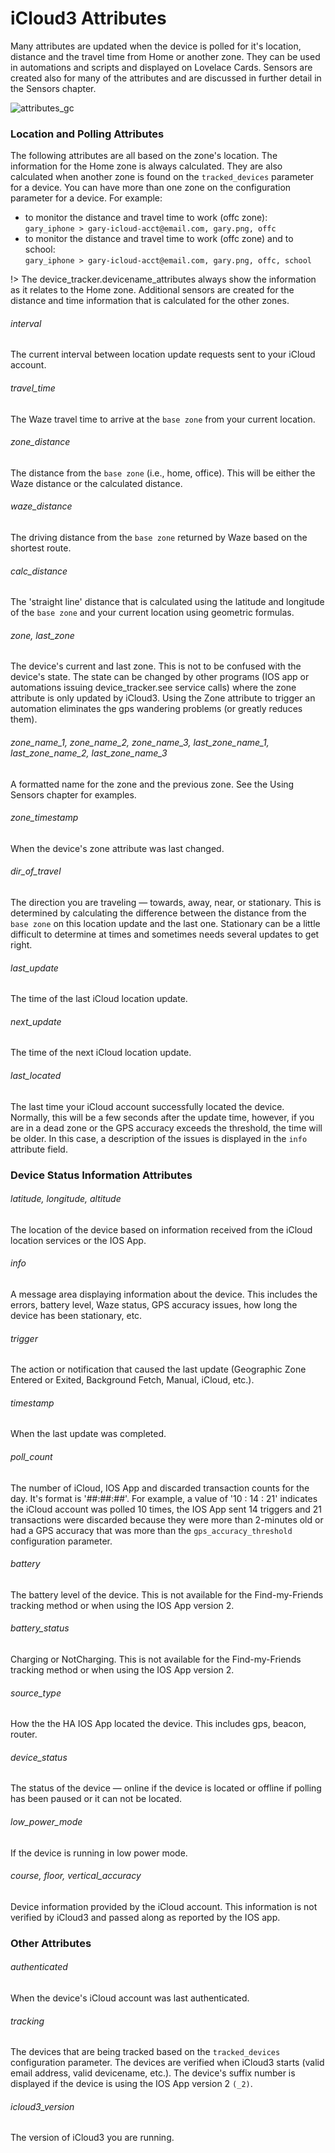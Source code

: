 # iCloud3 Attributes

Many attributes are updated when the device is polled for it's location, distance and the travel time from Home or another zone. They can be used in automations and scripts and displayed on Lovelace Cards.  Sensors are created also for many of the attributes and are discussed in further detail in the Sensors chapter.

![attributes_gc](../images/attributes_gc.jpg)

### Location and Polling Attributes

The following attributes are all based on the zone's location. The information for the Home zone is always calculated. They are also calculated when another zone is found on the `tracked_devices` parameter for a device. You can have more than one zone on the configuration parameter for a device. For example:

- to monitor the distance and travel time to work (offc zone):  
	`gary_iphone > gary-icloud-acct@email.com, gary.png, offc`
- to monitor the distance and travel time to work (offc zone) and to school:  
	`gary_iphone > gary-icloud-acct@email.com, gary.png, offc, school`

!> The device_tracker.devicename_attributes always show the information as it relates to the Home zone. Additional sensors are created for the distance and time information that is calculated for the other zones.

###### interval 
The current interval between location update requests sent to your iCloud account. 

###### travel_time 
The Waze travel time to arrive at the `base zone` from your current location.  

###### zone_distance 
The distance from the `base zone` (i.e., home, office). This will be either the Waze distance or the calculated distance.  

###### waze_distance 
The driving distance from the `base zone` returned by Waze based on the shortest route.  

###### calc_distance 
The 'straight line' distance that is calculated using the latitude and longitude of the `base zone` and your current location using geometric formulas.  

###### zone, last_zone 
The device's current and last zone. This is not to be confused with the device's state. The state can be changed by other programs (IOS app or automations issuing device_tracker.see service calls) where the zone attribute is only updated by iCloud3. Using the Zone attribute to trigger an automation eliminates the gps wandering problems (or greatly reduces them). 

###### zone_name_1, zone_name_2, zone_name_3, last_zone_name_1, last_zone_name_2, last_zone_name_3
A formatted name for the zone and the previous zone. See the Using Sensors chapter for examples. 

###### zone_timestamp 
When the device's zone attribute was last changed.

###### dir_of_travel 
The direction you are traveling — towards, away, near, or stationary. This is determined by calculating the difference between the distance from the `base zone` on this location update and the last one. Stationary can be a little difficult to determine at times and sometimes needs several updates to get right.  

###### last_update 
The time of the last iCloud location update.  

###### next_update 
The time of the next iCloud location update.  

###### last_located 
The last time your iCloud account successfully located the device. Normally, this will be a few seconds after the update time, however, if you are in a dead zone or the GPS accuracy exceeds the threshold, the time will be older. In this case, a description of the issues is displayed in the `info` attribute field.  


### Device Status Information Attributes

###### latitude, longitude, altitude 
The location of the device based on information received from the iCloud location services or the IOS App.  

###### info 
A message area displaying information about the device. This includes the errors, battery level, Waze status, GPS accuracy issues, how long the device has been stationary, etc.  

###### trigger 
The action or notification that caused the last update (Geographic Zone Entered or Exited, Background Fetch, Manual, iCloud, etc.).

###### timestamp 
When the last update was completed.

###### poll_count 
The number of iCloud, IOS App and discarded transaction counts for the day. It's format is '##:##:##'. For example, a value of '10 : 14 : 21' indicates the iCloud account was polled 10 times, the IOS App sent 14 triggers and  21 transactions were discarded because they were more than 2-minutes old or had a  GPS accuracy that was more than the `gps_accuracy_threshold` configuration parameter.

###### battery 
The battery level of the device. This is not available for the Find-my-Friends tracking method or when using the IOS App version 2. 

###### battery_status 
Charging or NotCharging. This is not available for the Find-my-Friends tracking method or when using the IOS App version 2. 

###### source_type 
How the the HA IOS App located the device. This includes gps, beacon, router.  

###### device_status 
The status of the device — online if the device is located or offline if polling has been paused or it can not be located.  

###### low_power_mode 
If the device is running in low power mode.

###### course, floor, vertical_accuracy 
Device information provided by the iCloud account.  This information is not verified by iCloud3 and passed along as reported by the IOS app.


### Other Attributes

###### authenticated 
When the device's iCloud account was last authenticated.  

###### tracking 
The devices that are being tracked based on the `tracked_devices` configuration parameter. The devices are verified when iCloud3 starts (valid email address, valid devicename, etc.). The device's suffix number is displayed if the device is using the IOS App version 2 `(_2)`.  

###### icloud3_version 
The version of iCloud3 you are running.  
